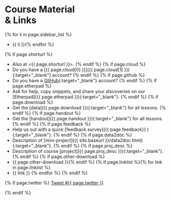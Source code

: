 

# Course Material <br>& Links

{% for li in page.sidebar_list %}
- {{ li }}{% endfor %}

{% if page.shorturl %}
- Also at <{{ page.shorturl }}>. {% endif %} {% if page.cloud %}
- Do you have a [{{ page.cloud[0] }}]({{ page.cloud[1] }}){:target="_blank"} account? {% endif %} {% if page.github %}
- Do you have a [GitHub](https://www.github.com){:target="_blank"} account? {% endif %} {% if page.etherpad %}
- Ask for help, copy snippets, and share your discoveries on our [Etherpad]({{ page.etherpad }}){:target="_blank"}. {% endif %} {% if page.download %}
- Get the [data]({{ page.download }}){:target="_blank"} for all lessons. {% endif %} {% if page.handout %}
- Get the [handout]({{ page.handout }}){:target="_blank"} for all lessons. {% endif %} {% if page.feedback %}
- Help us out with a quick [feedback survey]({{ page.feedback}} ){:target="_blank"}. {% endif %} {% if page.data2doc %}
- Description of [mini-project]({{ site.baseurl }}/data2doc.html){:target="_blank"}. {% endif %} {% if page.proj_desc %}
- Description of course [project]({{ page.proj_desc }}){:target="_blank"}. {% endif %} {% if page.other-download %}
- {{ page.other-download }}{% endif %} {% if page.linklist %}{% for link in page.linklist %}
- {{ link }} {% endfor %} {% endif %}

{% if page.twitter %}
<a href="https://twitter.com/intent/tweet?button_hashtag={{ page.twitter }}&ref_src=twsrc%5Etfw"
   class="twitter-hashtag-button" data-related="sesync" data-show-count="false">Tweet #{{ page.twitter }}</a>
<script async src="https://platform.twitter.com/widgets.js" charset="utf-8"></script>
{% endif %}

